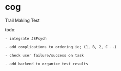 # cog
Trail Making Test

todo:

    - integrate JSPsych

    - add complications to ordering ie; (1, B, 2, C ..)

    - check user failure/success on task

    - add backend to organize test results
